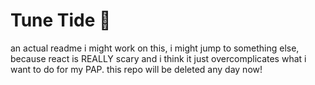 # Tune Tide 🌊
an actual readme
i might work on this, i might jump to something else, because react is REALLY scary and i think it just overcomplicates what i want to do for my PAP. this repo will be deleted any day now!
